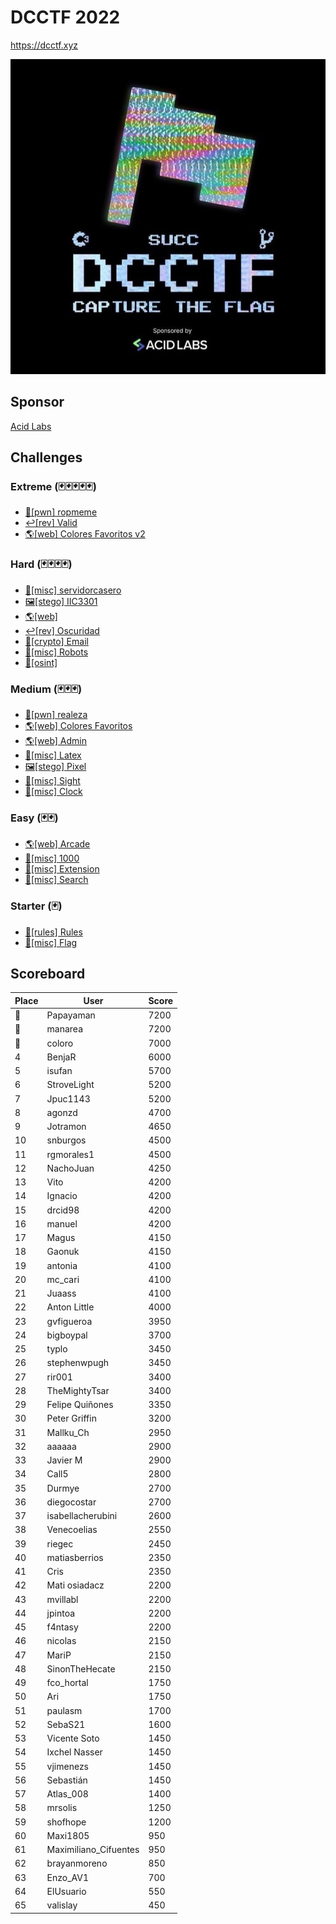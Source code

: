 # DCCTF 2022
https://dcctf.xyz

![](logo.png)

## Sponsor
[Acid Labs](https://weareacidlabs.com/)

## Challenges
### Extreme (🃏🃏🃏🃏🃏)
- [👾[pwn] ropmeme](/pwn/ropmeme/)
- [↩️[rev] Valid](/rev/valid/)
- [🌎[web] Colores Favoritos v2](/web/colores_favoritos2/)

### Hard (🃏🃏🃏🃏)
- [🎰[misc] servidorcasero](/misc/servidorcasero/)
- [🖼️[stego] IIC3301](/stego/iic3301/)
- [🌎[web]](/web/malabares/)
- [↩️[rev] Oscuridad](/rev/oscuridad/)
- [🔏[crypto] Email](/crypto/email/)
- [🎰[misc] Robots](/misc/robots/)
- [🧠[osint]](/osint/surf/)

### Medium (🃏🃏🃏)
- [👾[pwn] realeza](/pwn/realeza/)
- [🌎[web] Colores Favoritos](/web/colores_favoritos/)
- [🌎[web] Admin](/web/admin/)
- [🎰[misc] Latex](/misc/latex/)
- [🖼️[stego] Pixel](/stego/pixel/)
- [🎰[misc] Sight](/misc/sight/)
- [🎰[misc] Clock](/misc/clock/)

### Easy (🃏🃏)
- [🌎[web] Arcade](/web/arcade/)
- [🎰[misc] 1000](/misc/1000/)
- [🎰[misc] Extension](/misc/extension/)
- [🎰[misc] Search](/misc/search/)

### Starter (🃏)
- [📰[rules] Rules](/RULES.md)
- [🎰[misc] Flag](/misc/flag/)

## Scoreboard
| Place | User                 | Score    |
|-------|----------------------|----------|
|🥇      |Papayaman             |7200      |
|🥈      |manarea               |7200      |
|🥉      |coloro                |7000      |
|4      |BenjaR                |6000      |
|5      |isufan                |5700      |
|6      |StroveLight           |5200      |
|7      |Jpuc1143              |5200      |
|8      |agonzd                |4700      |
|9      |Jotramon              |4650      |
|10     |snburgos              |4500      |
|11     |rgmorales1            |4500      |
|12     |NachoJuan             |4250      |
|13     |Vito                  |4200      |
|14     |Ignacio               |4200      |
|15     |drcid98               |4200      |
|16     |manuel                |4200      |
|17     |Magus                 |4150      |
|18     |Gaonuk                |4150      |
|19     |antonia               |4100      |
|20     |mc_cari               |4100      |
|21     |Juaass                |4100      |
|22     |Anton Little          |4000      |
|23     |gvfigueroa            |3950      |
|24     |bigboypal             |3700      |
|25     |typlo                 |3450      |
|26     |stephenwpugh          |3450      |
|27     |rir001                |3400      |
|28     |TheMightyTsar         |3400      |
|29     |Felipe Quiñones       |3350      |
|30     |Peter Griffin         |3200      |
|31     |Mallku_Ch             |2950      |
|32     |aaaaaa                |2900      |
|33     |Javier M              |2900      |
|34     |Call5                 |2800      |
|35     |Durmye                |2700      |
|36     |diegocostar           |2700      |
|37     |isabellacherubini     |2600      |
|38     |Venecoelias           |2550      |
|39     |riegec                |2450      |
|40     |matiasberrios         |2350      |
|41     |Cris                  |2350      |
|42     |Mati osiadacz         |2200      |
|43     |mvillabl              |2200      |
|44     |jpintoa               |2200      |
|45     |f4ntasy               |2200      |
|46     |nicolas               |2150      |
|47     |MariP                 |2150      |
|48     |SinonTheHecate        |2150      |
|49     |fco_hortal            |1750      |
|50     |Ari                   |1750      |
|51     |paulasm               |1700      |
|52     |SebaS21               |1600      |
|53     |Vicente Soto          |1450      |
|54     |Ixchel Nasser         |1450      |
|55     |vjimenezs             |1450      |
|56     |Sebastián             |1450      |
|57     |Atlas_008             |1400      |
|58     |mrsolis               |1250      |
|59     |shofhope              |1200      |
|60     |Maxi1805              |950       |
|61     |Maximiliano_Cifuentes |950       |
|62     |brayanmoreno          |850       |
|63     |Enzo_AV1              |700       |
|64     |ElUsuario             |550       |
|65     |valislay              |450       |
